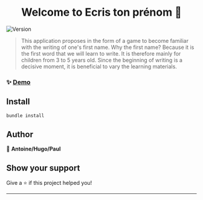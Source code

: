 <h1 align="center">Welcome to Ecris ton prénom 👋</h1>
<p>
  <img alt="Version" src="https://img.shields.io/badge/version-ruby 2.7.4 rails 5.2.6-blue.svg?cacheSeconds=2592000" />
</p>

> This application proposes in the form of a game to become familiar with the writing of one's first name. Why the first name? Because it is the first word that we will learn to write. It is therefore mainly for children from 3 to 5 years old. Since the beginning of writing is a decisive moment, it is beneficial to vary the learning materials.

### ✨ [Demo](https://ecris-ton-prenom.herokuapp.com/)

## Install

```sh
bundle install 
```

## Author

👤 **Antoine/Hugo/Paul**

## Show your support

Give a ⭐️ if this project helped you!

***
